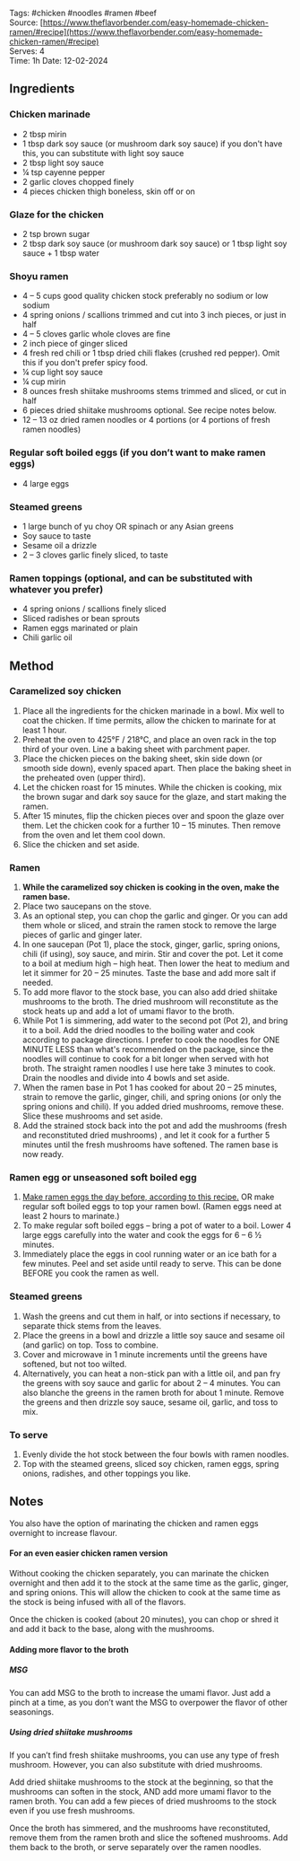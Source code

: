 Tags: #chicken #noodles #ramen #beef   
Source: [https://www.theflavorbender.com/easy-homemade-chicken-ramen/#recipe](https://www.theflavorbender.com/easy-homemade-chicken-ramen/#recipe)  
Serves: 4  
Time: 1h
Date: 12-02-2024  

## Ingredients

### Chicken marinade

- 2 tbsp mirin
- 1 tbsp dark soy sauce (or mushroom dark soy sauce) if you don't have this, you can substitute with light soy sauce
- 2 tbsp light soy sauce
- ¼ tsp cayenne pepper
- 2 garlic cloves chopped finely
- 4 pieces chicken thigh boneless, skin off or on

### Glaze for the chicken

- 2 tsp brown sugar
- 2 tbsp dark soy sauce (or mushroom dark soy sauce) or 1 tbsp light soy sauce + 1 tbsp water

### Shoyu ramen

- 4 – 5 cups good quality chicken stock preferably no sodium or low sodium
- 4 spring onions / scallions trimmed and cut into 3 inch pieces, or just in half
- 4 – 5 cloves garlic whole cloves are fine
- 2 inch piece of ginger sliced
- 4 fresh red chili or 1 tbsp dried chili flakes (crushed red pepper). Omit this if you don't prefer spicy food.
- ¼ cup light soy sauce
- ¼ cup mirin
- 8 ounces fresh shiitake mushrooms stems trimmed and sliced, or cut in half
- 6 pieces dried shiitake mushrooms optional. See recipe notes below.
- 12 – 13 oz dried ramen noodles or 4 portions (or 4 portions of fresh ramen noodles)

### Regular soft boiled eggs (if you don’t want to make ramen eggs)

- 4 large eggs

### Steamed greens

- 1 large bunch of yu choy OR spinach or any Asian greens
- Soy sauce to taste
- Sesame oil a drizzle
- 2 – 3 cloves garlic finely sliced, to taste

### Ramen toppings (optional, and can be substituted with whatever you prefer)

- 4 spring onions / scallions finely sliced
- Sliced radishes or bean sprouts
- Ramen eggs marinated or plain
- Chili garlic oil
## Method

### Caramelized soy chicken

1. Place all the ingredients for the chicken marinade in a bowl. Mix well to coat the chicken. If time permits, allow the chicken to marinate for at least 1 hour.
2. Preheat the oven to 425°F / 218°C, and place an oven rack in the top third of your oven. Line a baking sheet with parchment paper.
3. Place the chicken pieces on the baking sheet, skin side down (or smooth side down), evenly spaced apart. Then place the baking sheet in the preheated oven (upper third).
4. Let the chicken roast for 15 minutes. While the chicken is cooking, mix the brown sugar and dark soy sauce for the glaze, and start making the ramen.
5. After 15 minutes, flip the chicken pieces over and spoon the glaze over them. Let the chicken cook for a further 10 – 15 minutes. Then remove from the oven and let them cool down.
6. Slice the chicken and set aside.

### Ramen

1. **While the caramelized soy chicken is cooking in the oven, make the ramen base.**
2. Place two saucepans on the stove. 
3. As an optional step, you can chop the garlic and ginger. Or you can add them whole or sliced, and strain the ramen stock to remove the large pieces of garlic and ginger later. 
4. In one saucepan (Pot 1), place the stock, ginger, garlic, spring onions, chili (if using), soy sauce, and mirin. Stir and cover the pot. Let it come to a boil at medium high – high heat. Then lower the heat to medium and let it simmer for 20 – 25 minutes. Taste the base and add more salt if needed. 
6. To add more flavor to the stock base, you can also add dried shiitake mushrooms to the broth. The dried mushroom will reconstitute as the stock heats up and add a lot of umami flavor to the broth.
7. While Pot 1 is simmering, add water to the second pot (Pot 2), and bring it to a boil. Add the dried noodles to the boiling water and cook according to package directions. I prefer to cook the noodles for ONE MINUTE LESS than what's recommended on the package, since the noodles will continue to cook for a bit longer when served with hot broth. The straight ramen noodles I use here take 3 minutes to cook. Drain the noodles and divide into 4 bowls and set aside. 
8. When the ramen base in Pot 1 has cooked for about 20 – 25 minutes, strain to remove the garlic, ginger, chili, and spring onions (or only the spring onions and chili). If you added dried mushrooms, remove these. Slice these mushrooms and set aside.
9. Add the strained stock back into the pot and add the mushrooms (fresh and reconstituted dried mushrooms) , and let it cook for a further 5 minutes until the fresh mushrooms have softened. The ramen base is now ready. 

### Ramen egg or unseasoned soft boiled egg

1. [Make ramen eggs the day before, according to this recipe.](https://www.theflavorbender.com/ramen-eggs-ajitsuke-tamago/) OR make regular soft boiled eggs to top your ramen bowl. (Ramen eggs need at least 2 hours to marinate.)
2. To make regular soft boiled eggs – bring a pot of water to a boil. Lower 4 large eggs carefully into the water and cook the eggs for 6 – 6 ½ minutes.
3. Immediately place the eggs in cool running water or an ice bath for a few minutes. Peel and set aside until ready to serve. This can be done BEFORE you cook the ramen as well.

### Steamed greens

1. Wash the greens and cut them in half, or into sections if necessary, to separate thick stems from the leaves.
2. Place the greens in a bowl and drizzle a little soy sauce and sesame oil (and garlic) on top. Toss to combine.
3. Cover and microwave in 1 minute increments until the greens have softened, but not too wilted.
4. Alternatively, you can heat a non-stick pan with a little oil, and pan fry the greens with soy sauce and garlic for about 2 – 4 minutes. You can also blanche the greens in the ramen broth for about 1 minute. Remove the greens and then drizzle soy sauce, sesame oil, garlic, and toss to mix.

### To serve

1. Evenly divide the hot stock between the four bowls with ramen noodles.
2. Top with the steamed greens, sliced soy chicken, ramen eggs, spring onions, radishes, and other toppings you like.
## Notes

You also have the option of marinating the chicken and ramen eggs overnight to increase flavour.

#### For an even easier chicken ramen version

Without cooking the chicken separately, you can marinate the chicken overnight and then add it to the stock at the same time as the garlic, ginger, and spring onions. This will allow the chicken to cook at the same time as the stock is being infused with all of the flavors.

Once the chicken is cooked (about 20 minutes), you can chop or shred it and add it back to the base, along with the mushrooms.

#### Adding more flavor to the broth

##### MSG

You can add MSG to the broth to increase the umami flavor. Just add a pinch at a time, as you don’t want the MSG to overpower the flavor of other seasonings. 

##### Using dried shiitake mushrooms

If you can’t find fresh shiitake mushrooms, you can use any type of fresh mushroom. However, you can also substitute with dried mushrooms. 

Add dried shiitake mushrooms to the stock at the beginning, so that the mushrooms can soften in the stock, AND add more umami flavor to the ramen broth. You can add a few pieces of dried mushrooms to the stock even if you use fresh mushrooms. 

Once the broth has simmered, and the mushrooms have reconstituted, remove them from the ramen broth and slice the softened mushrooms. Add them back to the broth, or serve separately over the ramen noodles.